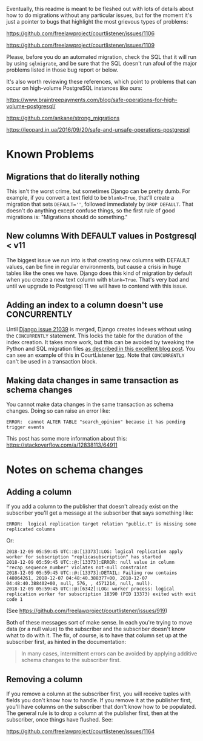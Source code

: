 Eventually, this readme is meant to be fleshed out with lots of details about
how to do migrations without any particular issues, but for the moment it's 
just a pointer to bugs that highlight the most grievous types of problems:

https://github.com/freelawproject/courtlistener/issues/1106

https://github.com/freelawproject/courtlistener/issues/1109

Please, before you do an automated migration, check the SQL that it will run by
using `sqlmigrate`, and be sure that the SQL doesn't run afoul of the major
problems listed in those bug report or below.

It's also worth reviewing these references, which point to problems that can 
occur on high-volume PostgreSQL instances like ours:

https://www.braintreepayments.com/blog/safe-operations-for-high-volume-postgresql/

https://github.com/ankane/strong_migrations

https://leopard.in.ua/2016/09/20/safe-and-unsafe-operations-postgresql



# Known Problems

## Migrations that do literally nothing

This isn't the worst crime, but sometimes Django can be pretty dumb. For 
example, if you convert a text field to be `blank=True`, that'll create a 
migration that sets `DEFAULT=''`, followed immediately by `DROP DEFAULT`. That
doesn't do anything except confuse things, so the first rule of good migrations
is: "Migrations should do something."


## New columns With DEFAULT values in Postgresql < v11 

The biggest issue we run into is that creating new columns with DEFAULT values, 
can be fine in regular environments, but cause a crisis in huge tables like the
ones we have. Django does this kind of migration by default when you create a 
new text column with `blank=True`. That's very bad and until we upgrade to 
Postgresql 11 we will have to contend with this issue.


## Adding an index to a column doesn't use CONCURRENTLY

Until [Django issue 21039][concur] is merged, Django creates indexes without using 
the `CONCURRENTLY` statement. This locks the table for the duration of the index 
creation. It takes more work, but this can be avoided by tweaking the Python and SQL
migration files [as described in this excellent blog post][concur-blog]. You can see
an example of this in CourtListener [too][ex]. Note that `CONCURRENTLY` can't 
be used in a transaction block.

[concur]: https://code.djangoproject.com/ticket/21039
[concur-blog]: https://realpython.com/create-django-index-without-downtime/
[ex]: https://github.com/freelawproject/courtlistener/pull/1132


## Making data changes in same transaction as schema changes

You cannot make data changes in the same transaction as schema changes. Doing 
so can raise an error like:

    ERROR:  cannot ALTER TABLE "search_opinion" because it has pending trigger events

This post has some more information about this: https://stackoverflow.com/a/12838113/64911



# Notes on schema changes

## Adding a column

If you add a column to the publisher that doesn't already exist on the 
subscriber you'll get a message at the subscriber that says something like:

    ERROR:  logical replication target relation "public.t" is missing some replicated columns
    
Or:

```
2018-12-09 05:59:45 UTC::@:[13373]:LOG: logical replication apply worker for subscription "replicasubscription" has started
2018-12-09 05:59:45 UTC::@:[13373]:ERROR: null value in column "recap_sequence_number" violates not-null constraint
2018-12-09 05:59:45 UTC::@:[13373]:DETAIL: Failing row contains (48064261, 2018-12-07 04:48:40.388377+00, 2018-12-07 04:48:40.388402+00, null, 576, , 4571214, null, null).
2018-12-09 05:59:45 UTC::@:[6342]:LOG: worker process: logical replication worker for subscription 18390 (PID 13373) exited with exit code 1
```

(See https://github.com/freelawproject/courtlistener/issues/919)
    
Both of these messages sort of make sense. In each you're trying to move data 
(or a null value) to the subscriber and the subscriber doesn't know what to do
with it. The fix, of course, is to have that column set up at the subscriber 
first, as hinted in the documentation:

> In many cases, intermittent errors can be avoided by applying additive schema 
> changes to the subscriber first. 


## Removing a column

If you remove a column at the subscriber first, you will receive tuples with 
fields you don't know how to handle. If you remove it at the publisher 
first, you'll have columns on the subscriber that don't know how to be 
populated. The general rule is to drop a column at the publisher first, then 
at the subscriber, once things have flushed. See:

https://github.com/freelawproject/courtlistener/issues/1164
